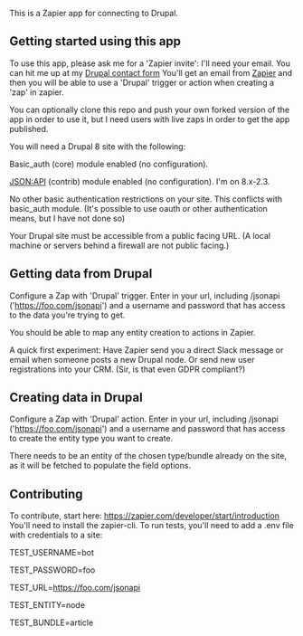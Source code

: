 This is a Zapier app for connecting to Drupal.

## Getting started using this app

To use this app, please ask me for a 'Zapier invite': I'll need your email. You can hit me up at my [Drupal contact form](https://www.drupal.org/u/jody-lynn) You'll get an email from [Zapier](https://zapier.com/app/home) and then you will be able to use a 'Drupal' trigger or action when creating a 'zap' in zapier.

You can optionally clone this repo and push your own forked version of the app in order to use it, but I need users with live zaps in order to get the app published.

You will need a Drupal 8 site with the following:

Basic_auth (core) module enabled (no configuration).

[JSON:API](https://www.drupal.org/project/jsonapi) (contrib) module enabled (no configuration). I'm on 8.x-2.3.

No other basic authentication restrictions on your site. This conflicts with basic_auth module. (It's possible to use oauth or other authentication means, but I have not done so)

Your Drupal site must be accessible from a public facing URL. (A local machine or servers behind a firewall are not public facing.)


## Getting data from Drupal

Configure a Zap with 'Drupal' trigger.
Enter in your url, including /jsonapi ('https://foo.com/jsonapi') and a username and password that has access to the data you're trying to get.

You should be able to map any entity creation to actions in Zapier.

A quick first experiment: Have Zapier send you a direct Slack message or email when someone posts a new Drupal node. Or send new user registrations into your CRM. (Sir, is that even GDPR compliant?)

## Creating data in Drupal

Configure a Zap with 'Drupal' action.
Enter in your url, including /jsonapi ('https://foo.com/jsonapi') and a username and password that has access to create the entity type you want to create.

There needs to be an entity of the chosen type/bundle already on the site, as it will be fetched to populate the field options.

## Contributing

To contribute, start here: https://zapier.com/developer/start/introduction
You'll need to install the zapier-cli. 
To run tests, you'll need to add a .env file with credentials to a site:

TEST_USERNAME=bot

TEST_PASSWORD=foo

TEST_URL=https://foo.com/jsonapi

TEST_ENTITY=node

TEST_BUNDLE=article
